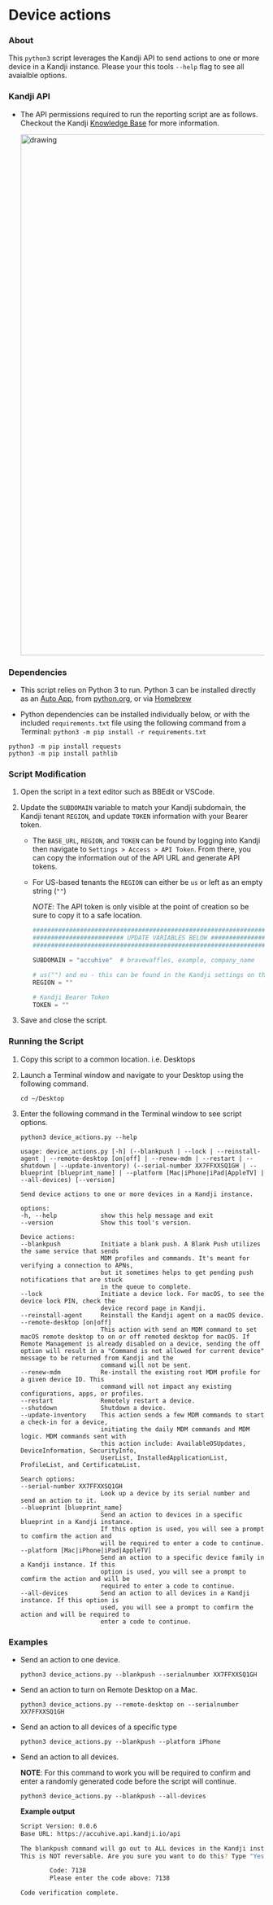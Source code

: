 # Device actions

### About

This `python3` script leverages the Kandji API to send actions to one or more device in a Kandji instance. Please your this tools `--help` flag to see all avaialble options.

### Kandji API

- The API permissions required to run the reporting script are as follows. Checkout the Kandji [Knowledge Base](https://support.kandji.io) for more information.

    <img src="images/api_permissions_required.png" alt="drawing" width="1024"/>

### Dependencies

- This script relies on Python 3 to run. Python 3 can be installed directly as an [Auto App](https://support.kandji.io/kb/auto-apps-overview), from [python.org](https://www.python.org/downloads/), or via [Homebrew](https://brew.sh)

- Python dependencies can be installed individually below, or with the included `requirements.txt` file using the following command from a Terminal: `python3 -m pip install -r requirements.txt`

```
python3 -m pip install requests
python3 -m pip install pathlib
```

### Script Modification

1. Open the script in a text editor such as BBEdit or VSCode.
1. Update the `SUBDOMAIN` variable to match your Kandji subdomain, the Kandji tenant `REGION`, and update `TOKEN` information with your Bearer token.

    - The `BASE_URL`, `REGION`, and `TOKEN` can be found by logging into Kandji then navigate to `Settings > Access > API Token`. From there, you can copy the information out of the API URL and generate API tokens.
    - For US-based tenants the `REGION` can either be `us` or left as an empty string (`""`)

        *NOTE*: The API token is only visible at the point of creation so be sure to copy it to a safe location.

        ```python
        ########################################################################################
        ######################### UPDATE VARIABLES BELOW #######################################
        ########################################################################################

        SUBDOMAIN = "accuhive"  # bravewaffles, example, company_name

        # us("") and eu - this can be found in the Kandji settings on the Access tab
        REGION = ""

        # Kandji Bearer Token
        TOKEN = ""
        ```

1. Save and close the script.

### Running the Script

1. Copy this script to a common location. i.e. Desktops
2. Launch a Terminal window and navigate to your Desktop using the following command.

    `cd ~/Desktop`

3. Enter the following command in the Terminal window to see script options.

    `python3 device_actions.py --help`

    ```text
    usage: device_actions.py [-h] (--blankpush | --lock | --reinstall-agent | --remote-desktop [on|off] | --renew-mdm | --restart | --shutdown | --update-inventory) (--serial-number XX7FFXXSQ1GH | --blueprint [blueprint_name] | --platform [Mac|iPhone|iPad|AppleTV] | --all-devices) [--version]

    Send device actions to one or more devices in a Kandji instance.

    options:
    -h, --help            show this help message and exit
    --version             Show this tool's version.

    Device actions:
    --blankpush           Initiate a blank push. A Blank Push utilizes the same service that sends 
                          MDM profiles and commands. It's meant for verifying a connection to APNs, 
                          but it sometimes helps to get pending push notifications that are stuck 
                          in the queue to complete.
    --lock                Initiate a device lock. For macOS, to see the device lock PIN, check the  
                          device record page in Kandji.
    --reinstall-agent     Reinstall the Kandji agent on a macOS device.
    --remote-desktop [on|off]
                          This action with send an MDM command to set macOS remote desktop to on or off remoted desktop for macOS. If Remote Management is already disabled on a device, sending the off option will result in a "Command is not allowed for current device" message to be returned from Kandji and the
                          command will not be sent.
    --renew-mdm           Re-install the existing root MDM profile for a given device ID. This  
                          command will not impact any existing configurations, apps, or profiles.
    --restart             Remotely restart a device.
    --shutdown            Shutdown a device.
    --update-inventory    This action sends a few MDM commands to start a check-in for a device,    
                          initiating the daily MDM commands and MDM logic. MDM commands sent with 
                          this action include: AvailableOSUpdates, DeviceInformation, SecurityInfo, 
                          UserList, InstalledApplicationList, ProfileList, and CertificateList.

    Search options:
    --serial-number XX7FFXXSQ1GH
                          Look up a device by its serial number and send an action to it.
    --blueprint [blueprint_name]
                          Send an action to devices in a specific blueprint in a Kandji instance. 
                          If this option is used, you will see a prompt to comfirm the action and 
                          will be required to enter a code to continue.
    --platform [Mac|iPhone|iPad|AppleTV]
                          Send an action to a specific device family in a Kandji instance. If this 
                          option is used, you will see a prompt to comfirm the action and will be 
                          required to enter a code to continue.
    --all-devices         Send an action to all devices in a Kandji instance. If this option is 
                          used, you will see a prompt to comfirm the action and will be required to 
                          enter a code to continue.
    ```

### Examples

- Send an action to one device.

    `python3 device_actions.py --blankpush --serialnumber XX7FFXXSQ1GH`

- Send an action to turn on Remote Desktop on a Mac.

    `python3 device_actions.py --remote-desktop on --serialnumber XX7FFXXSQ1GH`

- Send an action to all devices of a specific type

    `python3 device_actions.py --blankpush --platform iPhone`

- Send an action to all devices.

    **NOTE**: For this command to work you will be required to confirm and enter a randomly generated code before the script will continue.

    `python3 device_actions.py --blankpush --all-devices`

    **Example output**

    ```sh
    Script Version: 0.0.6
    Base URL: https://accuhive.api.kandji.io/api

    The blankpush command will go out to ALL devices in the Kandji instance...
    This is NOT reversable. Are you sure you want to do this? Type "Yes" to continue: y

            Code: 7138
            Please enter the code above: 7138

    Code verification complete.
    ```
